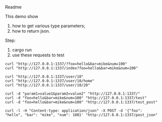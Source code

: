 Readme

This demo show

1. how to get various type parameters;
2. how to return json.

Step:

1. cargo run
2. use these requests to test

```
curl "http://127.0.0.1:1337/?foo=hello&bar=mike&num=100"
curl "http://127.0.0.1:1337/index?foo=hello&bar=mike&num=100"

curl "http://127.0.0.1:1337/user/10"
curl "http://127.0.0.1:1337/user/10/home"
curl "http://127.0.0.1:1337/user/10/20"

curl -d "param1=value1&param2=value2" "http://127.0.0.1:1337/"
curl -d "foo=hello&bar=mike&num=100" "http://127.0.0.1:1337/test"
curl -d "foo=hello&bar=mike&num=100" "http://127.0.0.1:1337/test_post"

curl -l -H "Content-type: application/json" -X POST -d '{"foo": "hello", "bar": "mike", "num": 100}' "http://127.0.0.1:1337/post_json"

```

